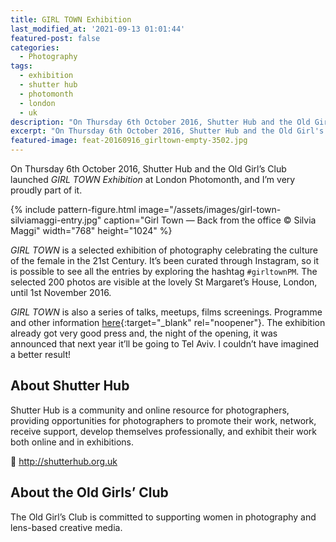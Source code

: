 ```yaml
---
title: GIRL TOWN Exhibition
last_modified_at: '2021-09-13 01:01:44'
featured-post: false
categories:
  - Photography
tags:
  - exhibition
  - shutter hub
  - photomonth
  - london
  - uk
description: "On Thursday 6th October 2016, Shutter Hub and the Old Girl's Club launched GIRL TOWN at London Photomonth, and I'm proudly part of it."
excerpt: "On Thursday 6th October 2016, Shutter Hub and the Old Girl's Club launched GIRL TOWN at London Photomonth, and I'm proudly part of it."
featured-image: feat-20160916_girltown-empty-3502.jpg
---
```

<p class="lead">On Thursday 6th October 2016, Shutter Hub and the Old Girl’s Club launched <em>GIRL TOWN Exhibition</em> at London Photomonth, and I’m very proudly part of it.</p>

{% include pattern-figure.html image="/assets/images/girl-town-silviamaggi-entry.jpg" caption="Girl Town — Back from the office &copy; Silvia Maggi" width="768" height="1024" %}

_GIRL TOWN_ is a selected exhibition of photography celebrating the culture of the female in the 21st Century. It’s been curated through Instagram, so it is possible to see all the entries by exploring the hashtag `#girltownPM`. The selected 200 photos are visible at the lovely St Margaret’s House, London, until 1st November 2016.

_GIRL TOWN_ is also a series of talks, meetups, films screenings. Programme and other information [here](http://shutterhub.org.uk/blog/girltownpm){:target="_blank" rel="noopener"}. The exhibition already got very good press and, the night of the opening, it was announced that next year it’ll be going to Tel Aviv. I couldn’t have imagined a better result!

## About Shutter Hub

Shutter Hub is a community and online resource for photographers, providing opportunities for photographers to promote their work, network, receive support, develop themselves professionally, and exhibit their work both online and in exhibitions.

<p class="detached">🔗 <a href="http://shutterhub.org.uk" target="_blank" rel="noopener">http://shutterhub.org.uk</a></p>

## About the Old Girls’ Club

The Old Girl’s Club is committed to supporting women in photography and lens-based creative media.
